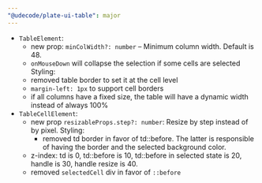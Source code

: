 ```yaml
---
"@udecode/plate-ui-table": major
---
```


- `TableElement`:
  - new prop: `minColWidth?: number` – Minimum column width. Default is 48.
  - `onMouseDown` will collapse the selection if some cells are selected
Styling:
  - removed table border to set it at the cell level
  - `margin-left: 1px` to support cell borders
  - if all columns have a fixed size, the table will have a dynamic width instead of always 100%
- `TableCellElement`:
  - new prop `resizableProps.step?: number`: Resize by step instead of by pixel.
Styling:
    - removed td border in favor of td::before. The latter is responsible of having the border and the selected background color.
  - z-index: td is 0, td::before is 10, td::before in selected state is 20, handle is 30, handle resize is 40.  
  - removed `selectedCell` div in favor of `::before`
